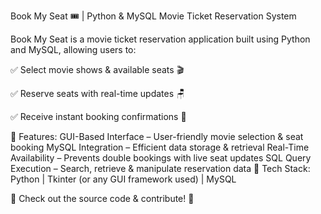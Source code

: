 Book My Seat 🎟️ | Python & MySQL Movie Ticket Reservation System

Book My Seat is a movie ticket reservation application built using Python and MySQL, allowing users to:

✅ Select movie shows & available seats 🎬

✅ Reserve seats with real-time updates 🪑

✅ Receive instant booking confirmations 📩

🔹 Features:
GUI-Based Interface – User-friendly movie selection & seat booking
MySQL Integration – Efficient data storage & retrieval
Real-Time Availability – Prevents double bookings with live seat updates
SQL Query Execution – Search, retrieve & manipulate reservation data
📌 Tech Stack: Python | Tkinter (or any GUI framework used) | MySQL

🔗 Check out the source code & contribute! 🚀
